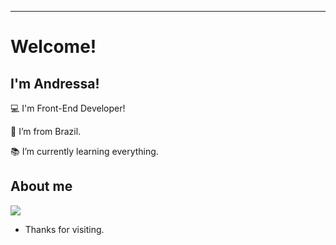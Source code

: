 
----------------------------------------------------------------------------

# Welcome!

 

## I'm Andressa!

 

:computer: I'm Front-End Developer!

:house_with_garden: I’m from Brazil.

:books: I’m currently learning everything.


## About me

<img src="https://cdn.jsdelivr.net/gh/devicons/devicon/icons/amazonwebservices/amazonwebservices-original-wordmark.svg" />


- Thanks for visiting.

